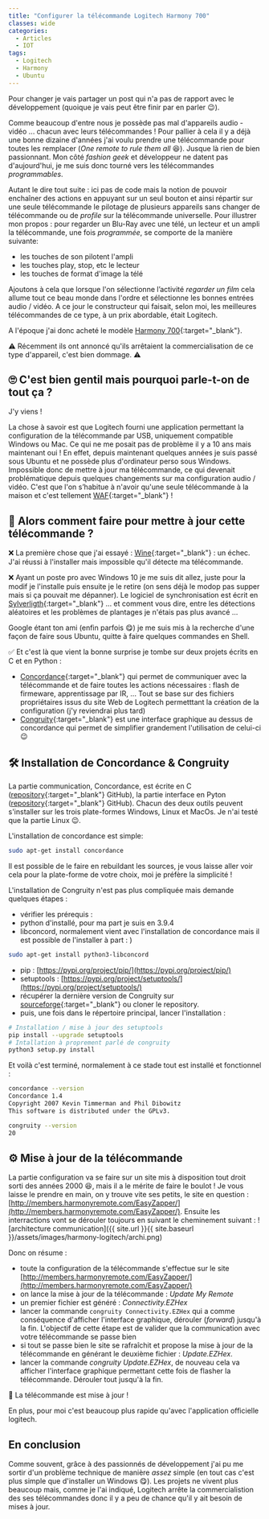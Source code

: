 ```yaml
---
title: "Configurer la télécommande Logitech Harmony 700"
classes: wide
categories:
  - Articles
  - IOT
tags:
  - Logitech
  - Harmony
  - Ubuntu
---
```

Pour changer je vais partager un post qui n'a pas de rapport avec le développement (quoique je vais peut être finir par en parler :wink:).

Comme beaucoup d'entre nous je possède pas mal d'appareils audio - vidéo ... chacun avec leurs télécommandes !
Pour pallier à cela il y a déjà une bonne dizaine d'années j'ai voulu prendre une télécommande pour toutes les remplacer (_One remote to rule them all_ :laughing:).
Jusque là rien de bien passionnant. 
Mon côté _fashion geek_ et développeur ne datent pas d'aujourd'hui, je me suis donc tourné vers les télécommandes _programmables_.

Autant le dire tout suite : ici pas de code mais la notion de pouvoir enchaîner des actions en appuyant sur un seul bouton et ainsi répartir sur une seule télécommande le pilotage de plusieurs appareils sans changer de télécommande ou de _profile_ sur la télécommande universelle.
Pour illustrer mon propos : pour regarder un Blu-Ray avec une télé, un lecteur et un ampli la télécommande, une fois _programmée_, se comporte de la manière suivante:
 - les touches de son pilotent l'ampli
 - les touches play, stop, etc le lecteur
 - les touches de format d'image la télé

Ajoutons à cela que lorsque l'on sélectionne l’activité _regarder un film_ cela allume tout ce beau monde dans l'ordre et sélectionne les bonnes entrées audio / vidéo.
A ce jour le constructeur qui faisait, selon moi, les meilleures télécommandes de ce type, à un prix abordable, était Logitech.

A l'époque j'ai donc acheté le modèle [Harmony 700](https://support.myharmony.com/fr-fr/700){:target="_blank"}.

:warning: Récemment ils ont annoncé qu'ils arrêtaient la commercialisation de ce type d'appareil, c'est bien dommage. :warning:

## :roll_eyes: C'est bien gentil mais pourquoi parle-t-on de tout ça ?
J'y viens !

La chose à savoir est que Logitech fourni une application permettant la configuration de la télécommande par USB, uniquement compatible Windows ou Mac.
Ce qui ne me posait pas de problème il y a 10 ans mais maintenant oui !
En effet, depuis maintenant quelques années je suis passé sous Ubuntu et ne possède plus d'ordinateur perso sous Windows.
Impossible donc de mettre à jour ma télécommande, ce qui devenait problématique depuis quelques changements sur ma configuration audio / vidéo.
C'est que l'on s’habitue à n'avoir qu'une seule télécommande à la maison et c'est tellement [WAF](https://en.wikipedia.org/wiki/Wife_acceptance_factor){:target="_blank"} !

## :thinking: Alors comment faire pour mettre à jour cette télécommande ?
:x: La première chose que j'ai essayé : [Wine](https://www.winehq.org/){:target="_blank"} : un échec.
J'ai réussi à l'installer mais impossible qu'il détecte ma télécommande.

:x: Ayant un poste pro avec Windows 10 je me suis dit allez, juste pour la modif je l'installe puis ensuite je le retire (on sens déjà le modop pas supper mais si ça pouvait me dépanner).
Le logiciel de synchronisation est écrit en [Sylverligth](https://www.microsoft.com/Silverlight/){:target="_blank"} ... et comment vous dire, entre les détections aléatoires et les problèmes de plantages je n'étais pas plus avancé ...

Google étant ton ami (enfin parfois :yum:) je me suis mis à la recherche d'une façon de faire sous Ubuntu, quitte  à faire quelques commandes en Shell.

:white_check_mark: Et c'est là que vient la bonne surprise je tombe sur deux projets écrits en C et en Python : 
 - [Concordance](hhttps://phildev.net/concordance/){:target="_blank"} qui permet de communiquer avec la télécommande et de faire toutes les actions nécessaires : flash de firmeware, apprentissage par IR, ... Tout se base sur des fichiers propriétaires issus du site Web de Logitech permetttant la création de la configuration (j'y reviendrai plus tard)
 - [Congruity](https://sourceforge.net/projects/congruity/){:target="_blank"} est une interface graphique au dessus de concordance qui permet de simplifier grandement l'utilisation de celui-ci :wink:

## :hammer_and_wrench: Installation de Concordance & Congruity

La partie communication, Concordance,  est écrite en C ([repository](https://github.com/jaymzh/concordance){:target="_blank"} GitHub), la partie interface en Pyton ([repository](https://github.com/congruity/congruity){:target="_blank"} GitHub).
Chacun des deux outils peuvent s'installer sur les trois plate-formes Windows, Linux et MacOs. 
Je n'ai testé que la partie Linux :wink:.

L'installation de concordance est simple:
```bash
sudo apt-get install concordance
```
Il est possible de le faire en rebuildant les sources, je vous laisse aller voir cela pour la plate-forme de votre choix, moi je préfère la simplicité !

L'installation de Congruity n'est pas plus compliquée mais demande quelques étapes :
 - vérifier les prérequis :
  - python d'installé, pour ma part je suis en 3.9.4
  - libconcord, normalement vient avec l'installation de concordance mais il est possible de l'installer à part : )
  ```bash
  sudo apt-get install python3-libconcord
  ```
  - pip : [https://pypi.org/project/pip/](https://pypi.org/project/pip/)
  - setuptools : [https://pypi.org/project/setuptools/](https://pypi.org/project/setuptools/)
 - récupérer la dernière version de Congruity sur [sourceforge](https://sourceforge.net/projects/congruity/files/congruity/20/congruity-20.tar.bz2/download){:target="_blank"} ou cloner le repository. 
 - puis, une fois dans le répertoire principal, lancer l'installation :
 ```bash
 # Installation / mise à jour des setuptools
 pip install --upgrade setuptools
 # Intallation à proprement parlé de congruity
 python3 setup.py install
 ```

Et voilà c'est terminé, normalement à ce stade tout est installé et fonctionnel :

```bash
concordance --version
Concordance 1.4
Copyright 2007 Kevin Timmerman and Phil Dibowitz
This software is distributed under the GPLv3.

congruity --version
20
```

## :gear: Mise à jour de la télécommande
La partie configuration va se faire sur un site mis à disposition tout droit sorti des années 2000 :laughing:, mais il a le mérite de faire le boulot !
Je vous laisse le prendre en main, on y trouve vite ses petits, le site en question : [http://members.harmonyremote.com/EasyZapper/](http://members.harmonyremote.com/EasyZapper/).
Ensuite les interractions vont se dérouler toujours en suivant le cheminement suivant :
![architecture communication]({{ site.url }}{{ site.baseurl }}/assets/images/harmony-logitech/archi.png)

Donc on résume : 
 - toute la configuration de la télécommande s'effectue sur le site [http://members.harmonyremote.com/EasyZapper/](http://members.harmonyremote.com/EasyZapper/)
 - on lance la mise à jour de la télécommande : _Update My Remote_
 - un premier fichier est généré : _Connectivity.EZHex_
 - lancer la commande `congruity Connectivity.EZHex` qui a comme conséquence d'afficher l'interface graphique, dérouler (_forward_) jusqu'à la fin. L'objectif de cette étape est de valider que la communication avec votre télécommande se passe bien
 - si tout se passe bien le site se rafraîchit et propose la mise à jour de la télécommande en générant le deuxième fichier : _Update.EZHex_.
 - lancer la commande _congruity Update.EZHex_, de nouveau cela va afficher l'interface graphique permettant cette fois de flasher la télécommande. Dérouler tout jusqu'à la fin.

 :tada: La télécommande est mise à jour !

 En plus, pour moi c'est beaucoup plus rapide qu'avec l'application officielle logitech.

## En conclusion

Comme souvent, grâce à des passionnés de développement j'ai pu me sortir d'un problème technique de manière _assez_ simple (en tout cas c'est plus simple que d'installer un Windows :yum:).
Les projets ne vivent plus beaucoup mais, comme je l'ai indiqué, Logitech arrête la commercialistion des ses télécommandes donc il y a peu de chance qu'il y ait besoin de mises à jour.